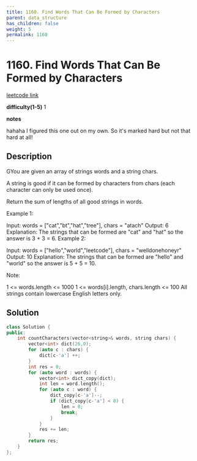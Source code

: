 ```yaml
---
title: 1160. Find Words That Can Be Formed by Characters
parent: data_structure
has_children: false
weight: 5
permalink: 1160
---
```

# 1160. Find Words That Can Be Formed by Characters 
[leetcode link](https://leetcode.com/problems/find-words-that-can-be-formed-by-characters/)

**difficulty(1-5)** 
1

**notes**

hahaha I figured this one out on my own. So it's marked hard but not that
hard at all!

## Description
GYou are given an array of strings words and a string chars.

A string is good if it can be formed by characters from chars (each character can only be used once).

Return the sum of lengths of all good strings in words.

 

Example 1:

Input: words = ["cat","bt","hat","tree"], chars = "atach"
Output: 6
Explanation: 
The strings that can be formed are "cat" and "hat" so the answer is 3 + 3 = 6.
Example 2:

Input: words = ["hello","world","leetcode"], chars = "welldonehoneyr"
Output: 10
Explanation: 
The strings that can be formed are "hello" and "world" so the answer is 5 + 5 = 10.

Note:

1 <= words.length <= 1000
1 <= words[i].length, chars.length <= 100
All strings contain lowercase English letters only.
## Solution
```c++
class Solution {
public:
    int countCharacters(vector<string>& words, string chars) {
        vector<int> dict(26,0);
        for (auto c : chars) {
            dict[c-'a'] ++;
        }
        int res = 0;
        for (auto word : words) {
            vector<int> dict_copy(dict);
            int len = word.length();
            for (auto c : word) {
                dict_copy[c-'a']--;
                if (dict_copy[c-'a'] < 0) {
                    len = 0;
                    break;
                }
            }
            res += len;
        }   
        return res;
    }
};
```